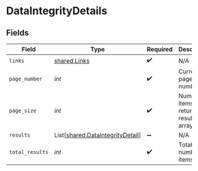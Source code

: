 # DataIntegrityDetails


## Fields

| Field                                                                          | Type                                                                           | Required                                                                       | Description                                                                    |
| ------------------------------------------------------------------------------ | ------------------------------------------------------------------------------ | ------------------------------------------------------------------------------ | ------------------------------------------------------------------------------ |
| `links`                                                                        | [shared.Links](../../models/shared/links.md)                                   | :heavy_check_mark:                                                             | N/A                                                                            |
| `page_number`                                                                  | *int*                                                                          | :heavy_check_mark:                                                             | Current page number.                                                           |
| `page_size`                                                                    | *int*                                                                          | :heavy_check_mark:                                                             | Number of items to return in results array.                                    |
| `results`                                                                      | List[[shared.DataIntegrityDetail](../../models/shared/dataintegritydetail.md)] | :heavy_minus_sign:                                                             | N/A                                                                            |
| `total_results`                                                                | *int*                                                                          | :heavy_check_mark:                                                             | Total number of items.                                                         |